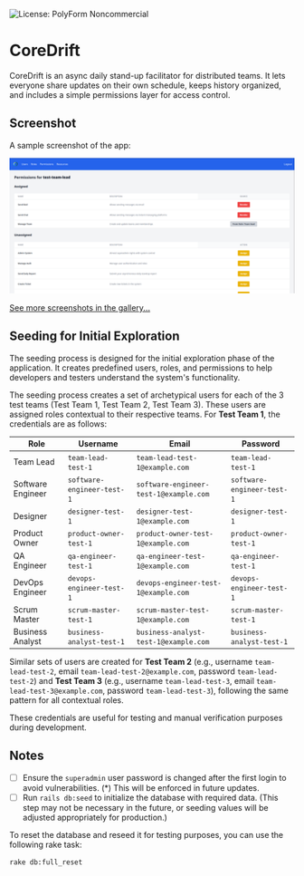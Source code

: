 ![License: PolyForm Noncommercial](https://img.shields.io/badge/license-PolyForm--Noncommercial-blue)

# CoreDrift

CoreDrift is an async daily stand-up facilitator for distributed teams. It lets everyone share updates on their own schedule, keeps history organized, and includes a simple permissions layer for access control.

## Screenshot

A sample screenshot of the app:

![List User Permissions](docs/img/gallery/list-user-permissions.png)

[See more screenshots in the gallery...](docs/gallery.md)

## Seeding for Initial Exploration

The seeding process is designed for the initial exploration phase of the application. It creates predefined users, roles, and permissions to help developers and testers understand the system's functionality.

The seeding process creates a set of archetypical users for each of the 3 test teams (Test Team 1, Test Team 2, Test Team 3). These users are assigned roles contextual to their respective teams. For **Test Team 1**, the credentials are as follows:

| Role              | Username                         | Email                            | Password                 |
|-------------------|----------------------------------|----------------------------------|--------------------------|
| Team Lead         | `team-lead-test-1`               | `team-lead-test-1@example.com`   | `team-lead-test-1`       |
| Software Engineer | `software-engineer-test-1`       | `software-engineer-test-1@example.com` | `software-engineer-test-1` |
| Designer          | `designer-test-1`                | `designer-test-1@example.com`    | `designer-test-1`        |
| Product Owner     | `product-owner-test-1`           | `product-owner-test-1@example.com` | `product-owner-test-1`   |
| QA Engineer       | `qa-engineer-test-1`             | `qa-engineer-test-1@example.com` | `qa-engineer-test-1`     |
| DevOps Engineer   | `devops-engineer-test-1`         | `devops-engineer-test-1@example.com` | `devops-engineer-test-1` |
| Scrum Master      | `scrum-master-test-1`            | `scrum-master-test-1@example.com`| `scrum-master-test-1`    |
| Business Analyst  | `business-analyst-test-1`        | `business-analyst-test-1@example.com`| `business-analyst-test-1`|

Similar sets of users are created for **Test Team 2** (e.g., username `team-lead-test-2`, email `team-lead-test-2@example.com`, password `team-lead-test-2`) and **Test Team 3** (e.g., username `team-lead-test-3`, email `team-lead-test-3@example.com`, password `team-lead-test-3`), following the same pattern for all contextual roles.

These credentials are useful for testing and manual verification purposes during development.

## Notes

- [ ] Ensure the `superadmin` user password is changed after the first login to avoid vulnerabilities. (*) This will be enforced in future updates.
- [ ] Run `rails db:seed` to initialize the database with required data. (This step may not be necessary in the future, or seeding values will be adjusted appropriately for production.)

To reset the database and reseed it for testing purposes, you can use the following rake task:

```bash
rake db:full_reset
